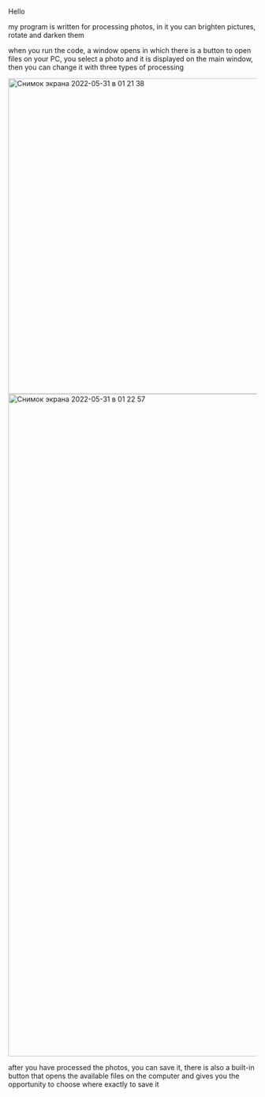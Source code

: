 Hello

my program is written for processing photos, in it you can brighten pictures, rotate and darken them

when you run the code, a window opens in which there is a button to open files on your PC, you select a photo and it is displayed on the main window, then you can change it with three types of processing

<img width="639" alt="Снимок экрана 2022-05-31 в 01 21 38" src="https://user-images.githubusercontent.com/99067028/171050608-855f21bd-f94a-4327-8b07-380697d0cade.png">

<img width="1341" alt="Снимок экрана 2022-05-31 в 01 22 57" src="https://user-images.githubusercontent.com/99067028/171050635-61285161-ac8a-4e0e-bebc-5118b4576f94.png">

after you have processed the photos, you can save it, there is also a built-in button that opens the available files on the computer and gives you the opportunity to choose where exactly to save it

